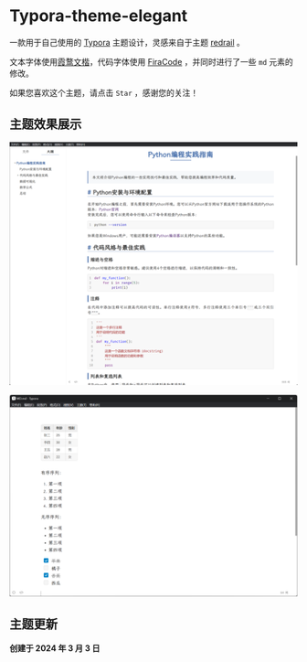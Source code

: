 # Typora-theme-elegant

一款用于自己使用的 [Typora](https://typora.io/) 主题设计，灵感来自于主题 [redrail](https://github.com/airyv/typora-theme-redrail) 。

文本字体使用[霞鹜文楷](https://github.com/lxgw/LxgwWenKai)，代码字体使用 [FiraCode](https://github.com/tonsky/FiraCode) ，并同时进行了一些 `md` 元素的修改。

如果您喜欢这个主题，请点击 `Star` ，感谢您的关注！ 

## 主题效果展示

![image-20240303180826990](./images/image-20240303180826990.png)

![image-20240303180629916](./images/image-20240303180629916.png)

## 主题更新

**创建于 2024 年 3 月 3 日**
